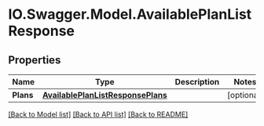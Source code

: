 # IO.Swagger.Model.AvailablePlanListResponse
## Properties

Name | Type | Description | Notes
------------ | ------------- | ------------- | -------------
**Plans** | [**AvailablePlanListResponsePlans**](AvailablePlanListResponsePlans.md) |  | [optional] 

[[Back to Model list]](../README.md#documentation-for-models) [[Back to API list]](../README.md#documentation-for-api-endpoints) [[Back to README]](../README.md)

